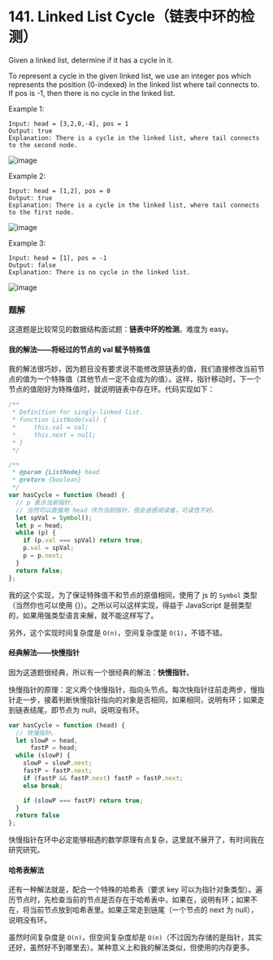 
# 141. Linked List Cycle（链表中环的检测）

Given a linked list, determine if it has a cycle in it.

To represent a cycle in the given linked list, we use an integer pos which represents the position (0-indexed) in the linked list where tail connects to. If pos is -1, then there is no cycle in the linked list.

 

Example 1:

```
Input: head = [3,2,0,-4], pos = 1
Output: true
Explanation: There is a cycle in the linked list, where tail connects to the second node.
```

![image](https://assets.leetcode.com/uploads/2018/12/07/circularlinkedlist.png)

Example 2:
```
Input: head = [1,2], pos = 0
Output: true
Explanation: There is a cycle in the linked list, where tail connects to the first node.
```

![image](https://assets.leetcode.com/uploads/2018/12/07/circularlinkedlist_test2.png)

Example 3:
```
Input: head = [1], pos = -1
Output: false
Explanation: There is no cycle in the linked list.
```

![image](https://assets.leetcode.com/uploads/2018/12/07/circularlinkedlist_test3.png)

### 题解

这道题是比较常见的数据结构面试题：**链表中环的检测**。难度为 easy。

#### 我的解法——将经过的节点的 val 赋予特殊值

我的解法很巧妙，因为题目没有要求说不能修改原链表的值，我们直接修改当前节点的值为一个特殊值（其他节点一定不会成为的值）。这样，指针移动时，下一个节点的值刚好为特殊值时，就说明链表中存在环。代码实现如下：

```js
/**
 * Definition for singly-linked list.
 * function ListNode(val) {
 *     this.val = val;
 *     this.next = null;
 * }
 */

/**
 * @param {ListNode} head
 * @return {boolean}
 */
var hasCycle = function (head) {
  // p 表示当前指针，
  // 当然可以直接用 head 作为当前指针，但会迷惑阅读者，可读性不好。
  let spVal = Symbol();
  let p = head; 
  while (p) {
    if (p.val === spVal) return true;
    p.val = spVal;
    p = p.next;
  }
  return false;
};
```

我的这个实现，为了保证特殊值不和节点的原值相同，使用了 js 的 `Symbol` 类型（当然你也可以使用 {}）。之所以可以这样实现，得益于 JavaScript 是弱类型的，如果用强类型语言来解，就不能这样写了。

另外，这个实现时间复杂度是 `O(n)`，空间复杂度是 `O(1)`，不错不错。

#### 经典解法——快慢指针

因为这道题很经典，所以有一个很经典的解法：**快慢指针**。

快慢指针的原理：定义两个快慢指针，指向头节点。每次快指针往前走两步，慢指针走一步，接着判断快慢指针指向的对象是否相同，如果相同，说明有环；如果走到链表结尾，即节点为 null，说明没有环。

```js
var hasCycle = function (head) {
  // 快慢指针。
  let slowP = head,
      fastP = head;
  while (slowP) {
    slowP = slowP.next;
    fastP = fastP.next;
    if (fastP && fastP.next) fastP = fastP.next;
    else break;

    if (slowP === fastP) return true;
  }
  return false
};
```

快慢指针在环中必定能够相遇的数学原理有点复杂，这里就不展开了，有时间我在研究研究。

#### 哈希表解法

还有一种解法就是，配合一个特殊的哈希表（要求 key 可以为指针对象类型）。遍历节点时，先检查当前的节点是否存在于哈希表中，如果在，说明有环；如果不在，将当前节点放到哈希表里。如果正常走到链尾（一个节点的 next 为 null），说明没有环。

虽然时间复杂度是 `O(n)`，但空间复杂度却是 `O(n)`（不过因为存储的是指针，其实还好，虽然好不到哪里去）。某种意义上和我的解法类似，但使用的内存更多。